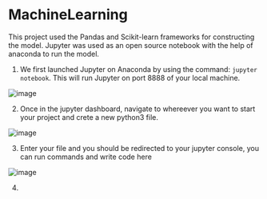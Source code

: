 # MachineLearning

This project used the Pandas and Scikit-learn frameworks for constructing the model. Jupyter was used as an open source notebook with the help of anaconda to run the model.

1. We first launched Jupyter on Anaconda by using the command: `jupyter notebook`. This will run Jupyter on port 8888 of your local machine.

![image](https://github.com/user-attachments/assets/25a67cd2-8a7a-4105-a706-58c3da2fa931)

2. Once in the jupyter dashboard, navigate to whereever you want to start your project and crete a new python3 file.

![image](https://github.com/user-attachments/assets/6372e330-3b4f-4469-91e2-064bce068b66)

3. Enter your file and you should be redirected to your jupyter console, you can run commands and write code here

![image](https://github.com/user-attachments/assets/7d50fb68-0c97-4a0b-adf8-5941ff7dae1c)

4. 





